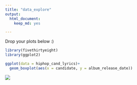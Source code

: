 ```yaml
---
title: "data_explore"
output: 
  html_document:
    keep_md: yes

---
```


Drop your plots below :)


```r
library(fivethirtyeight)
library(ggplot2)
```


```r
ggplot(data = hiphop_cand_lyrics)+
  geom_boxplot(aes(x = candidate, y = album_release_date))
```

![](data_explore_files/figure-html/unnamed-chunk-2-1.png)<!-- -->

